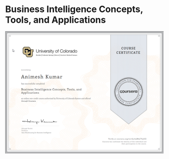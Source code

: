 # Business Intelligence Concepts, Tools, and Applications
![Alt text](/certificate.png "Optional Title")
